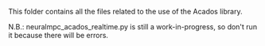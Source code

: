 This folder contains all the files related to the use of the Acados library.

N.B.: neuralmpc_acados_realtime.py is still a work-in-progress, so don't run it because there will be errors.
